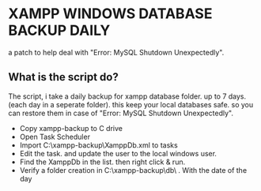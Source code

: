 # XAMPP WINDOWS DATABASE BACKUP DAILY
a patch to help deal with "Error: MySQL Shutdown Unexpectedly".

## What is the script do? ##
The script, i take a daily backup for xampp database folder. up to 7 days. (each day in a seperate folder).
this keep your local databases safe. so you can restore them in case of "Error: MySQL Shutdown Unexpectedly".



* Copy xampp-backup to C drive
* Open Task Scheduler
* Import C:\xampp-backup\XamppDb.xml to tasks
* Edit the task. and update the user to the local windows user.
* Find the XamppDb in the list. then right click & run. 
* Verify a folder creation in C:\xampp-backup\db\ . With the date of the day